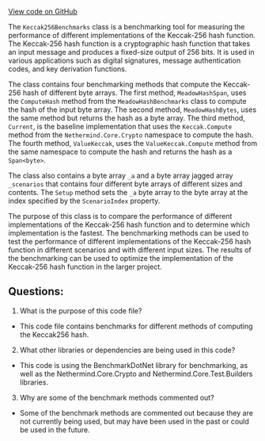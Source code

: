 [View code on GitHub](https://github.com/nethermindeth/nethermind/Nethermind.Benchmark/Core/Keccak256Benchmarks.cs)

The `Keccak256Benchmarks` class is a benchmarking tool for measuring the performance of different implementations of the Keccak-256 hash function. The Keccak-256 hash function is a cryptographic hash function that takes an input message and produces a fixed-size output of 256 bits. It is used in various applications such as digital signatures, message authentication codes, and key derivation functions.

The class contains four benchmarking methods that compute the Keccak-256 hash of different byte arrays. The first method, `MeadowHashSpan`, uses the `ComputeHash` method from the `MeadowHashBenchmarks` class to compute the hash of the input byte array. The second method, `MeadowHashBytes`, uses the same method but returns the hash as a byte array. The third method, `Current`, is the baseline implementation that uses the `Keccak.Compute` method from the `Nethermind.Core.Crypto` namespace to compute the hash. The fourth method, `ValueKeccak`, uses the `ValueKeccak.Compute` method from the same namespace to compute the hash and returns the hash as a `Span<byte>`.

The class also contains a byte array `_a` and a byte array jagged array `_scenarios` that contains four different byte arrays of different sizes and contents. The `Setup` method sets the `_a` byte array to the byte array at the index specified by the `ScenarioIndex` property.

The purpose of this class is to compare the performance of different implementations of the Keccak-256 hash function and to determine which implementation is the fastest. The benchmarking methods can be used to test the performance of different implementations of the Keccak-256 hash function in different scenarios and with different input sizes. The results of the benchmarking can be used to optimize the implementation of the Keccak-256 hash function in the larger project.
## Questions: 
 1. What is the purpose of this code file?
- This code file contains benchmarks for different methods of computing the Keccak256 hash.

2. What other libraries or dependencies are being used in this code?
- This code is using the BenchmarkDotNet library for benchmarking, as well as the Nethermind.Core.Crypto and Nethermind.Core.Test.Builders libraries.

3. Why are some of the benchmark methods commented out?
- Some of the benchmark methods are commented out because they are not currently being used, but may have been used in the past or could be used in the future.